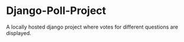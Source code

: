 # Django-Poll-Project

A locally hosted django project where votes for different questions are displayed.
